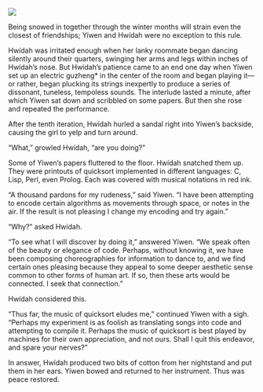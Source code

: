 ![](/pages/case-132/Dancer.jpg)

Being snowed in together through the winter months will strain even the closest of friendships; Yíwen and Hwídah were no exception to this rule.

Hwídah was irritated enough when her lanky roommate began dancing silently around their quarters, swinging her  arms and legs within inches of Hwídah’s nose.  But Hwídah’s patience came to an end one day when Yíwen set up an electric guzheng* in the center of the room and began playing it—or rather, began plucking its strings inexpertly to produce a series of dissonant, tuneless, tempoless sounds.  The interlude lasted a minute, after which Yíwen sat down and scribbled on some papers.  But then she rose and repeated the performance.

After the tenth iteration, Hwídah hurled a sandal right into Yíwen’s backside, causing the girl to yelp and turn around.

“What,” growled Hwídah, “are you doing?”

Some of Yíwen’s papers fluttered to the floor.  Hwídah snatched them up.  They were printouts of quicksort implemented in different languages: C, Lisp, Perl, even Prolog.  Each was covered with musical notations in red ink.

“A thousand pardons for my rudeness,” said Yíwen.  “I have been attempting to encode certain algorithms as movements through space, or notes in the air. If the result is not pleasing I change my encoding and try again.”

“Why?” asked Hwídah.

“To see what I will discover by doing it,” answered Yíwen. “We speak often of the beauty or elegance of code.  Perhaps, without knowing it, we have been composing choreographies for information to dance to, and we find certain ones pleasing because they appeal to some deeper aesthetic sense common to other forms of human art.  If so, then these arts would be connected.  I seek that connection.”

Hwídah considered this.

“Thus far, the music of quicksort eludes me,” continued Yíwen with a sigh.  “Perhaps my experiment is as foolish as translating songs into code and attempting to compile it.  Perhaps the music of quicksort is best played by machines for their own appreciation, and not ours. Shall I quit this endeavor, and spare your nerves?”

In answer, Hwídah produced two bits of cotton from her nightstand and put them in her ears.  Yíwen bowed and returned to her instrument.  Thus was peace restored.
